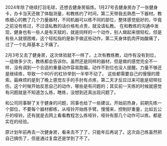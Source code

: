 2024年除了继续打羽毛球，还想去健身房锻炼。1月27号去健身房办了一张健身卡，办卡当天还做了体脂测量，和教练约了时间，第二天带我去熟悉一下器材。教练细心的教了几个力量器材，不同机器可以练不同的部位，整体感觉挺好的，毕竟之前没有练过，不过请私教的话价格有点贵，就没请私教。
在和教练的沟通中发现，健身也有一些人是有天赋的，就是同样的一个动作，别人做起来很轻松，但是有些人就很困难，这个轻松指的是新手做这些动作。第二天身体肌肉开始酸痛了，过了一个礼拜基本上不痛了。

2月3号又去了健身房，这次体验就不一样了，上次有教练教，动作有没有到位，一组做多少次，教练都会告诉你。虽然还是同样的器材，但是做的感觉完全不一样，没有调到一个合适的重量动作容易跑偏，动作不到位也没人提醒。力量不够还是继续练，导致一个80斤的杠铃举到一半举不动了。
这些都需要自己的慢慢的摸索。最麻烦的是到了晚上感觉左手的手肘有点疼，第二天才反应过来可能是韧带拉伤，这个时候开始反思自己的动作，哪些是有问题的；其实前一天练的时候就感觉有问题就是不知道怎么练，瞎练，没想到还真出现问题了。
	
和公司同事聊了关于健身的问题，同事也给了一些建议。开始前热身，前期先练一个部位，不要每个器材都练，从哑铃开始练手臂。慢慢来，控制好重量，比如五公斤的哑铃。还有就是去网上看看教程怎么练哑铃，哑铃有那几个动作可以练。都是实在的经验。
	
原计划年前再去一次健身房，看来去不了了，只能年后再说了。这次自己练虽然把自己搞伤了，但是通过复盘还是学到了不了。
